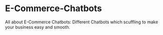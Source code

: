 # E-Commerce-Chatbots
All about E-Commerce Chatbots: Different Chatbots which scuffling to make your business easy and smooth.
